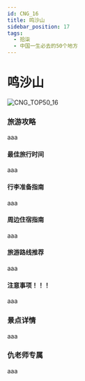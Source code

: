 ```yaml
---
id: CNG_16
title: 鸣沙山
sidebar_position: 17
tags:
  - 拾柒
  - 中国一生必去的50个地方
---
```


# 鸣沙山

![CNG\_TOP50\_16](https://github.com/AzraelQAQ/my-docusaurus-site/blob/master/img/love/CNG\_TOP50/16.png)

### 旅游攻略

aaa

#### 最佳旅行时间

aaa

#### 行李准备指南

aaa

#### 周边住宿指南

aaa

#### 旅游路线推荐

aaa

#### 注意事项！！！

aaa

### 景点详情

aaa

### 仇老师专属

aaa
